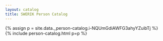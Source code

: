 ```yaml
---
layout: catalog
title: SWERIK Person Catalog
---
```

{% assign p = site.data._person-catalog.i-NQUmGdiAWFG3ahyYZuibTj %}
{% include person-catalog.html p=p %}

